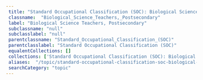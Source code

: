 ```yaml
--- 
 title: "Standard Occupational Classification (SOC): Biological Science Teachers, Postsecondary" 
 classname:  "Biological_Science_Teachers,_Postsecondary" 
 label: "Biological Science Teachers, Postsecondary" 
 subclassname: "null" 
 subclasslabel: "null" 
 parentclassname: "Standard_Occupational_Classification_(SOC)" 
 parentclasslabel: "Standard Occupational Classification (SOC)" 
 equalentCollections: [] 
 collections: ['Standard Occupational Classification (SOC): Biological Science Teachers, Postsecondary']
 aliases:  "/topic/standard-occupational-classification-soc-biological-science-teachers-postsecondary"  
 searchCategory: "topic" 
---
```

